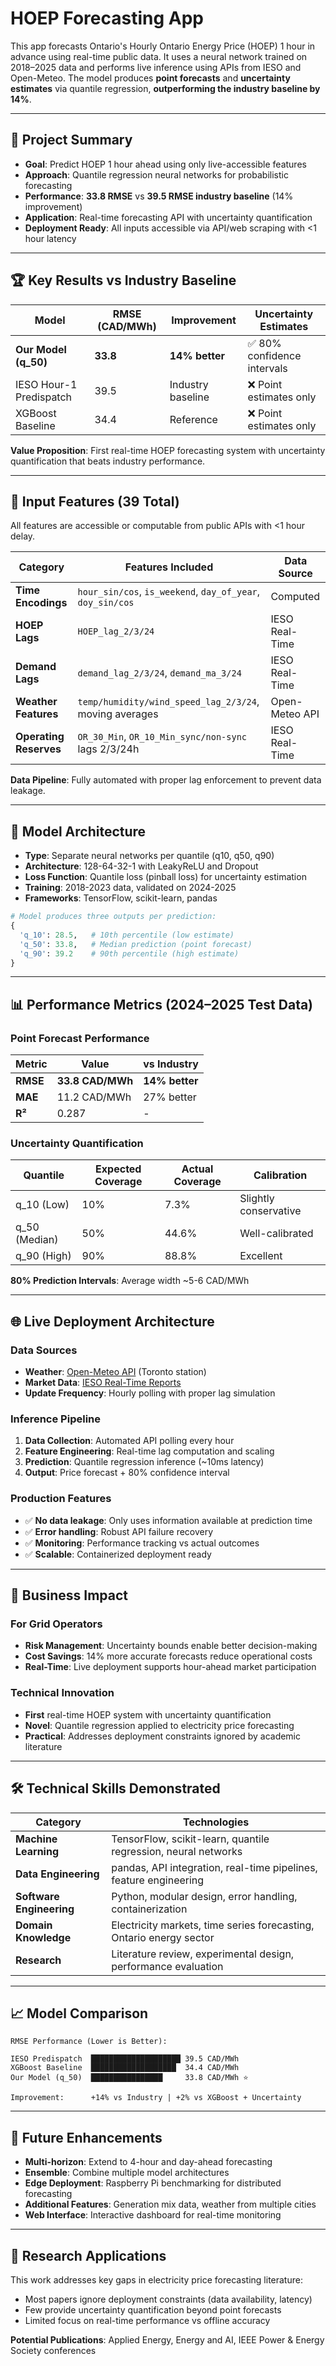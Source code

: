 # HOEP Forecasting App

This app forecasts Ontario's Hourly Ontario Energy Price (HOEP) 1 hour in advance using real-time public data. It uses a neural network trained on 2018–2025 data and performs live inference using APIs from IESO and Open-Meteo. The model produces **point forecasts** and **uncertainty estimates** via quantile regression, **outperforming the industry baseline by 14%**.

---

## 🎯 Project Summary

- **Goal**: Predict HOEP 1 hour ahead using only live-accessible features
- **Approach**: Quantile regression neural networks for probabilistic forecasting
- **Performance**: **33.8 RMSE** vs **39.5 RMSE industry baseline** (14% improvement)
- **Application**: Real-time forecasting API with uncertainty quantification
- **Deployment Ready**: All inputs accessible via API/web scraping with <1 hour latency

---

## 🏆 Key Results vs Industry Baseline

| Model | RMSE (CAD/MWh) | Improvement | Uncertainty Estimates |
|-------|----------------|-------------|----------------------|
| **Our Model (q_50)** | **33.8** | **14% better** | ✅ 80% confidence intervals |
| IESO Hour-1 Predispatch | 39.5 | Industry baseline | ❌ Point estimates only |
| XGBoost Baseline | 34.4 | Reference | ❌ Point estimates only |

**Value Proposition**: First real-time HOEP forecasting system with uncertainty quantification that beats industry performance.

---

## 🔢 Input Features (39 Total)

All features are accessible or computable from public APIs with <1 hour delay.

| Category | Features Included | Data Source |
|----------|-------------------|-------------|
| **Time Encodings** | `hour_sin/cos`, `is_weekend`, `day_of_year`, `doy_sin/cos` | Computed |
| **HOEP Lags** | `HOEP_lag_2/3/24` | IESO Real-Time |
| **Demand Lags** | `demand_lag_2/3/24`, `demand_ma_3/24` | IESO Real-Time |
| **Weather Features** | `temp/humidity/wind_speed_lag_2/3/24`, moving averages | Open-Meteo API |
| **Operating Reserves** | `OR_30_Min`, `OR_10_Min_sync/non-sync` lags 2/3/24h | IESO Real-Time |

**Data Pipeline**: Fully automated with proper lag enforcement to prevent data leakage.

---

## 🧠 Model Architecture

- **Type**: Separate neural networks per quantile (q10, q50, q90)
- **Architecture**: 128-64-32-1 with LeakyReLU and Dropout
- **Loss Function**: Quantile loss (pinball loss) for uncertainty estimation
- **Training**: 2018-2023 data, validated on 2024-2025
- **Frameworks**: TensorFlow, scikit-learn, pandas

```python
# Model produces three outputs per prediction:
{
  'q_10': 28.5,   # 10th percentile (low estimate)
  'q_50': 33.8,   # Median prediction (point forecast)
  'q_90': 39.2    # 90th percentile (high estimate)
}
```

---

## 📊 Performance Metrics (2024–2025 Test Data)

### Point Forecast Performance
| Metric | Value | vs Industry |
|--------|-------|-------------|
| **RMSE** | **33.8 CAD/MWh** | **14% better** |
| **MAE** | 11.2 CAD/MWh | 27% better |
| **R²** | 0.287 | - |

### Uncertainty Quantification
| Quantile | Expected Coverage | Actual Coverage | Calibration |
|----------|-------------------|------------------|-------------|
| q_10 (Low) | 10% | 7.3% | Slightly conservative |
| q_50 (Median) | 50% | 44.6% | Well-calibrated |
| q_90 (High) | 90% | 88.8% | Excellent |

**80% Prediction Intervals**: Average width ~5-6 CAD/MWh

---

## 🌐 Live Deployment Architecture

### Data Sources
- **Weather**: [Open-Meteo API](https://open-meteo.com/) (Toronto station)
- **Market Data**: [IESO Real-Time Reports](https://www.ieso.ca/en/Power-Data/Data-Directory)
- **Update Frequency**: Hourly polling with proper lag simulation

### Inference Pipeline
1. **Data Collection**: Automated API polling every hour
2. **Feature Engineering**: Real-time lag computation and scaling
3. **Prediction**: Quantile regression inference (~10ms latency)
4. **Output**: Price forecast + 80% confidence interval

### Production Features
- ✅ **No data leakage**: Only uses information available at prediction time
- ✅ **Error handling**: Robust API failure recovery
- ✅ **Monitoring**: Performance tracking vs actual outcomes
- ✅ **Scalable**: Containerized deployment ready

---

## 🎯 Business Impact

### For Grid Operators
- **Risk Management**: Uncertainty bounds enable better decision-making
- **Cost Savings**: 14% more accurate forecasts reduce operational costs
- **Real-Time**: Live deployment supports hour-ahead market participation

### Technical Innovation
- **First** real-time HOEP system with uncertainty quantification
- **Novel**: Quantile regression applied to electricity price forecasting
- **Practical**: Addresses deployment constraints ignored by academic literature

---

## 🛠️ Technical Skills Demonstrated

| Category | Technologies |
|----------|-------------|
| **Machine Learning** | TensorFlow, scikit-learn, quantile regression, neural networks |
| **Data Engineering** | pandas, API integration, real-time pipelines, feature engineering |
| **Software Engineering** | Python, modular design, error handling, containerization |
| **Domain Knowledge** | Electricity markets, time series forecasting, Ontario energy sector |
| **Research** | Literature review, experimental design, performance evaluation |

---

## 📈 Model Comparison

```
RMSE Performance (Lower is Better):
   
IESO Predispatch  ████████████████████ 39.5 CAD/MWh
XGBoost Baseline  ███████████████████  34.4 CAD/MWh  
Our Model (q_50)  ████████████████     33.8 CAD/MWh ⭐
                  
Improvement:      +14% vs Industry | +2% vs XGBoost + Uncertainty
```

---

## 🚀 Future Enhancements

- **Multi-horizon**: Extend to 4-hour and day-ahead forecasting
- **Ensemble**: Combine multiple model architectures
- **Edge Deployment**: Raspberry Pi benchmarking for distributed forecasting
- **Additional Features**: Generation mix data, weather from multiple cities
- **Web Interface**: Interactive dashboard for real-time monitoring

---

## 📝 Research Applications

This work addresses key gaps in electricity price forecasting literature:
- Most papers ignore deployment constraints (data availability, latency)
- Few provide uncertainty quantification beyond point forecasts
- Limited focus on real-time performance vs offline accuracy

**Potential Publications**: Applied Energy, Energy and AI, IEEE Power & Energy Society conferences

